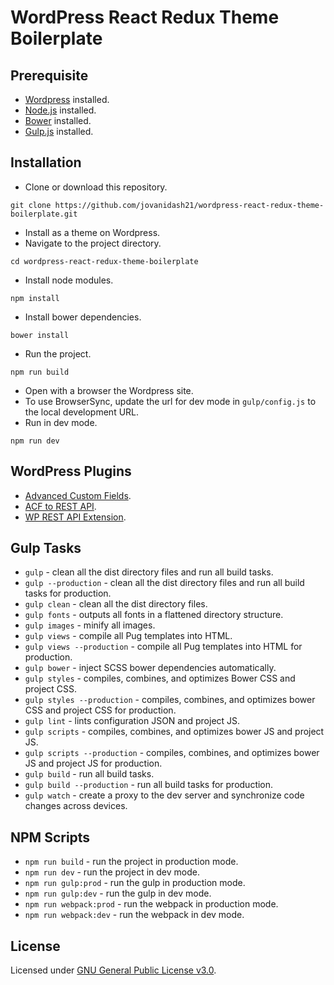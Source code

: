 # WordPress React Redux Theme Boilerplate

## Prerequisite
* [Wordpress](https://wordpress.org/) installed.
* [Node.js](https://nodejs.org/en/) installed.
* [Bower](https://bower.io/) installed.
* [Gulp.js](http://gulpjs.com/) installed.

## Installation
* Clone or download this repository.
```
git clone https://github.com/jovanidash21/wordpress-react-redux-theme-boilerplate.git
```
* Install as a theme on Wordpress.
* Navigate to the project directory.
```
cd wordpress-react-redux-theme-boilerplate
```
* Install node modules.
```
npm install
```
* Install bower dependencies.
```
bower install
```
* Run the project.
```
npm run build
```
* Open with a browser the Wordpress site.
* To use BrowserSync, update the url for dev mode in ```gulp/config.js``` to the local development URL.
* Run in dev mode.
```
npm run dev
```

## WordPress Plugins
* [Advanced Custom Fields](https://www.advancedcustomfields.com/).
* [ACF to REST API](https://wordpress.org/plugins/acf-to-rest-api/).
* [WP REST API Extension](https://github.com/jovanidash21/wp-rest-api-extension-plugin/).

## Gulp Tasks
* ```gulp``` - clean all the dist directory files and run all build tasks.
* ```gulp --production``` - clean all the dist directory files and run all build tasks for production.
* ```gulp clean``` - clean all the dist directory files.
* ```gulp fonts``` - outputs all fonts in a flattened directory structure.
* ```gulp images``` - minify all images.
* ```gulp views``` - compile all Pug templates into HTML.
* ```gulp views --production``` - compile all Pug templates into HTML for production.
* ```gulp bower``` - inject SCSS bower dependencies automatically.
* ```gulp styles``` - compiles, combines, and optimizes Bower CSS and project CSS.
* ```gulp styles --production``` - compiles, combines, and optimizes bower CSS and project CSS for production.
* ```gulp lint``` -  lints configuration JSON and project JS.
* ```gulp scripts``` -  compiles, combines, and optimizes bower JS and project JS.
* ```gulp scripts --production``` - compiles, combines, and optimizes bower JS and project JS for production.
* ```gulp build``` - run all build tasks.
* ```gulp build --production``` - run all build tasks for production.
* ```gulp watch``` - create a proxy to the dev server and synchronize code changes across devices.

## NPM Scripts
* ```npm run build``` - run the project in production mode.
* ```npm run dev``` - run the project in dev mode.
* ```npm run gulp:prod``` - run the gulp in production mode.
* ```npm run gulp:dev``` - run the gulp in dev mode.
* ```npm run webpack:prod``` - run the webpack in production mode.
* ```npm run webpack:dev``` - run the webpack in dev mode.

## License
Licensed under [GNU General Public License v3.0](https://www.gnu.org/licenses/gpl-3.0.en.html).
